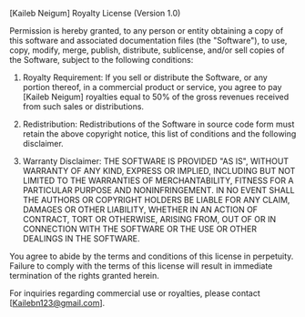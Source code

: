 [Kaileb Neigum] Royalty License (Version 1.0)

Permission is hereby granted, to any person or entity obtaining a copy of this software and associated documentation files (the "Software"), to use, copy, modify, merge, publish, distribute, sublicense, and/or sell copies of the Software, subject to the following conditions:

1. Royalty Requirement: If you sell or distribute the Software, or any portion thereof, in a commercial product or service, you agree to pay [Kaileb Neigum] royalties equal to 50% of the gross revenues received from such sales or distributions.

2. Redistribution: Redistributions of the Software in source code form must retain the above copyright notice, this list of conditions and the following disclaimer.

3. Warranty Disclaimer: THE SOFTWARE IS PROVIDED "AS IS", WITHOUT WARRANTY OF ANY KIND, EXPRESS OR IMPLIED, INCLUDING BUT NOT LIMITED TO THE WARRANTIES OF MERCHANTABILITY, FITNESS FOR A PARTICULAR PURPOSE AND NONINFRINGEMENT. IN NO EVENT SHALL THE AUTHORS OR COPYRIGHT HOLDERS BE LIABLE FOR ANY CLAIM, DAMAGES OR OTHER LIABILITY, WHETHER IN AN ACTION OF CONTRACT, TORT OR OTHERWISE, ARISING FROM, OUT OF OR IN CONNECTION WITH THE SOFTWARE OR THE USE OR OTHER DEALINGS IN THE SOFTWARE.

You agree to abide by the terms and conditions of this license in perpetuity. Failure to comply with the terms of this license will result in immediate termination of the rights granted herein.

For inquiries regarding commercial use or royalties, please contact [Kailebn123@gmail.com].
